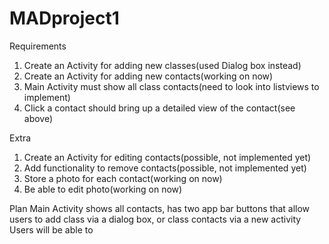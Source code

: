 # MADproject1
Requirements
1. Create an Activity for adding new classes(used Dialog box instead)
2. Create an Activity for adding new contacts(working on now)
3. Main Activity must show all class contacts(need to look into listviews to implement)
4. Click a contact should bring up a detailed view of the contact(see above)

Extra
1. Create an Activity for editing contacts(possible, not implemented yet)
2. Add functionality to remove contacts(possible, not implemented yet)
3. Store a photo for each contact(working on now)
4. Be able to edit photo(working on now)

Plan
Main Activity shows all contacts, has two app bar buttons that allow users to add class via a dialog box, or class contacts via a new activity
Users will be able to 
